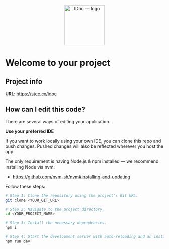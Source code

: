 <p align="center">
  <a href="https://stec.cx/idoc" target="_blank" rel="noopener noreferrer">
    <img src="https://stec.cx/idoc.png" alt="IDoc — logo" width="128" />
  </a>
</p>


# Welcome to your project

## Project info

**URL**: https://stec.cx/idoc

## How can I edit this code?

There are several ways of editing your application.

**Use your preferred IDE**

If you want to work locally using your own IDE, you can clone this repo and push changes. Pushed changes will also be reflected wherever you host the app.

The only requirement is having Node.js & npm installed — we recommend installing Node via nvm:
- https://github.com/nvm-sh/nvm#installing-and-updating

Follow these steps:

```sh
# Step 1: Clone the repository using the project's Git URL.
git clone <YOUR_GIT_URL>

# Step 2: Navigate to the project directory.
cd <YOUR_PROJECT_NAME>

# Step 3: Install the necessary dependencies.
npm i

# Step 4: Start the development server with auto-reloading and an instant preview.
npm run dev

